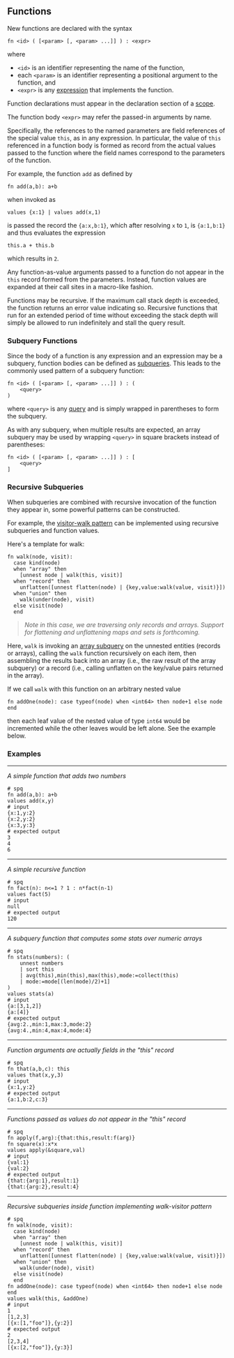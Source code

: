 ## Functions

New functions are declared with the syntax
```
fn <id> ( [<param> [, <param> ...]] ) : <expr>
```
where
* `<id>` is an identifier representing the name of the function,
* each `<param>` is an identifier representing a positional argument to the function, and
* `<expr>` is any [expression](../expressions/intro.md) that implements the function.

Function declarations must appear in the declaration section of a [scope](../syntax.md#scope).

The function body `<expr>` may refer the passed-in arguments by name.

Specifically, the references to the named parameters are
field references of the special value `this`, as in any expression.
In particular, the value of `this` referenced in a function body
is formed as record from the actual values passed to the function
where the field names correspond to the parameters of the function.

For example, the function `add` as defined by
```
fn add(a,b): a+b
```
when invoked as
```
values {x:1} | values add(x,1)
```
is passed the record the `{a:x,b:1}`, which after resolving `x` to `1`,
is `{a:1,b:1}` and thus evaluates the expression
```
this.a + this.b
```
which results in `2`.

Any function-as-value arguments passed to a function do not appear in the `this`
record formed from the parameters.  Instead, function values are expanded at their
call sites in a macro-like fashion.

Functions may be recursive.  If the maximum call stack depth is exceeded,
the function returns an error value indicating so.  Recursive functions that
run for an extended period of time without exceeding the stack depth will simply
be allowed to run indefinitely and stall the query result.

### Subquery Functions

Since the body of a function is any expression and an expression may be
a subquery, function bodies can be defined as [subqueries](../expressions/subqueries.md).
This leads to the commonly used pattern of a subquery function:
```
fn <id> ( [<param> [, <param> ...]] ) : (
    <query>
)
```
where `<query>` is any [query](../syntax.md) and is simply wrapped in parentheses
to form the subquery.

As with any subquery, when multiple results are expected, an array subquery
may be used by wrapping `<query>` in square brackets instead of parentheses:
```
fn <id> ( [<param> [, <param> ...]] ) : [
    <query>
]
```

### Recursive Subqueries

When subqueries are combined with recursive invocation of the function they
appear in, some powerful patterns can be constructed.

For example, the [visitor-walk pattern](https://en.wikipedia.org/wiki/Visitor_pattern)
can be implemented using recursive subqueries and function values.

Here's a template for walk:
```
fn walk(node, visit):
  case kind(node)
  when "array" then
    [unnest node | walk(this, visit)]
  when "record" then
    unflatten([unnest flatten(node) | {key,value:walk(value, visit)}])
  when "union" then
    walk(under(node), visit)
  else visit(node)
  end
```
> _Note in this case, we are traversing only records and arrays.  Support for flattening
> and unflattening maps and sets is forthcoming._

Here, `walk` is invoking an [array subquery](../expressions/subqueries.md) on the unnested
entities (records or arrays), calling the `walk` function recursively on each item,
then assembling the results back into an array (i.e., the raw result of the array subquery)
or a record (i.e., calling unflatten on the key/value pairs returned in the array).

If we call `walk` with this function on an arbitrary nested value
```
fn addOne(node): case typeof(node) when <int64> then node+1 else node end
```
then each leaf value of the nested value of type `int64` would be incremented
while the other leaves would be left alone.  See the example below.


### Examples

---

_A simple function that adds two numbers_

```mdtest-spq
# spq
fn add(a,b): a+b
values add(x,y)
# input
{x:1,y:2}
{x:2,y:2}
{x:3,y:3}
# expected output
3
4
6
```

---

_A simple recursive function_

```mdtest-spq
# spq
fn fact(n): n<=1 ? 1 : n*fact(n-1)
values fact(5)
# input
null
# expected output
120
```
---
_A subquery function that computes some stats over numeric arrays_

```mdtest-spq
# spq
fn stats(numbers): (
    unnest numbers
    | sort this
    | avg(this),min(this),max(this),mode:=collect(this)
    | mode:=mode[(len(mode)/2)+1]
) 
values stats(a)
# input
{a:[3,1,2]}
{a:[4]}
# expected output
{avg:2.,min:1,max:3,mode:2}
{avg:4.,min:4,max:4,mode:4}
```
---
_Function arguments are actually fields in the "this" record_

```mdtest-spq
# spq
fn that(a,b,c): this
values that(x,y,3)
# input
{x:1,y:2}
# expected output
{a:1,b:2,c:3}
```
---
_Functions passed as values do not appear in the "this" record_

```mdtest-spq
# spq
fn apply(f,arg):{that:this,result:f(arg)}
fn square(x):x*x
values apply(&square,val)
# input
{val:1}
{val:2}
# expected output
{that:{arg:1},result:1}
{that:{arg:2},result:4}
```

---
_Recursive subqueries inside function implementing walk-visitor pattern_

```mdtest-spq
# spq
fn walk(node, visit):
  case kind(node)
  when "array" then
    [unnest node | walk(this, visit)]
  when "record" then
    unflatten([unnest flatten(node) | {key,value:walk(value, visit)}])
  when "union" then
    walk(under(node), visit)
  else visit(node)
  end
fn addOne(node): case typeof(node) when <int64> then node+1 else node end
values walk(this, &addOne)
# input
1
[1,2,3]
[{x:[1,"foo"]},{y:2}]
# expected output
2
[2,3,4]
[{x:[2,"foo"]},{y:3}]
```
